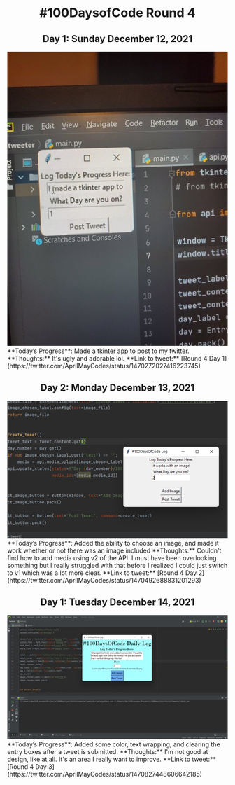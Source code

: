 
<h1 align="center">#100DaysofCode Round 4</h1>

<h2 align="center">Day 1: Sunday December 12, 2021</h2>
<img src="images\4.1.jpg" alt="">
**Today’s Progress**: Made a tkinter app to post to my twitter.
**Thoughts:** It's ugly and adorable lol.
**Link to tweet:** [Round 4 Day 1](https://twitter.com/AprilMayCodes/status/1470272027416223745)

<h2 align="center">Day 2: Monday December 13, 2021</h2>
<img src="images\4.2.png" alt="">
**Today’s Progress**: Added the ability to choose an image, and made it work whether or not there was an image included
**Thoughts:** Couldn't find how to add media using v2 of the API. I must have been overlooking something but I really struggled with that before I realized I could just switch to v1 which was a lot more clear.
**Link to tweet:** [Round 4 Day 2](https://twitter.com/AprilMayCodes/status/1470492688831201293)

<h2 align="center">Day 1: Tuesday December 14, 2021</h2>
<img src="images\4.3.jpg" alt="">
**Today’s Progress**: Added some color, text wrapping, and clearing the entry boxes after a tweet is submitted.
**Thoughts:** I'm not good at design, like at all. It's an area I really want to improve.
**Link to tweet:** [Round 4 Day 3](https://twitter.com/AprilMayCodes/status/1470827448606642185)
